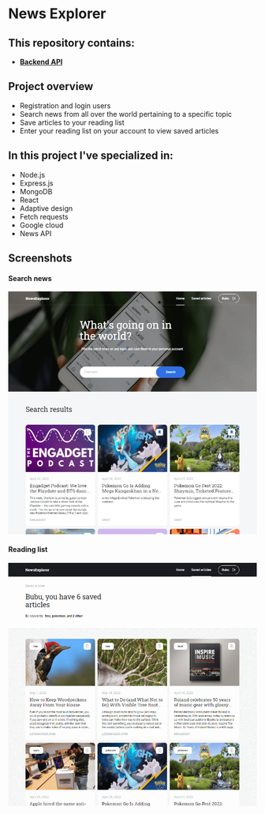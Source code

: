 # News Explorer

## This repository contains:

- **[Backend API](https://api.naim-news.students.nomoredomainssbs.ru)**

## Project overview

- Registration and login users
- Search news from all over the world pertaining to a specific topic
- Save articles to your reading list
- Enter your reading list on your account to view saved articles

## In this project I've specialized in:

- Node.js
- Express.js
- MongoDB
- React
- Adaptive design
- Fetch requests
- Google cloud
- News API


## Screenshots

#### Search news

<img src='./src/images/readme-2.png' width='700'/>

#### Reading list

<img src='./src/images/readme-3.png' width='700'/>
